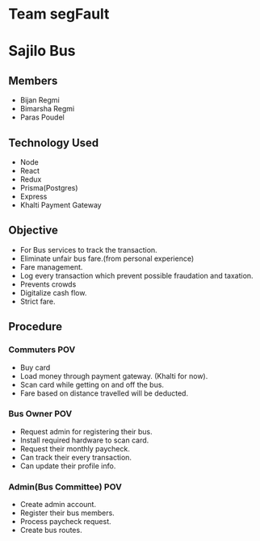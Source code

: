 # Team segFault

# Sajilo Bus

## Members
* Bijan Regmi
* Bimarsha Regmi
* Paras Poudel

## Technology Used
* Node
* React
* Redux
* Prisma(Postgres)
* Express
* Khalti Payment Gateway


## Objective
* For Bus services to track the transaction.
* Eliminate unfair bus fare.(from personal experience)
* Fare management.
* Log every transaction which prevent possible fraudation and taxation. 
* Prevents crowds
* Digitalize cash flow.
* Strict fare.


## Procedure
### Commuters POV 
* Buy card
* Load money through payment gateway. (Khalti for now).
* Scan card while getting on and off the bus. 
* Fare based on distance travelled will be deducted.

### Bus Owner POV
* Request admin for registering their bus.
* Install required hardware to scan card.
* Request their monthly paycheck.
* Can track their every transaction.
* Can update their profile info.


### Admin(Bus Committee) POV
* Create admin account.
* Register their bus members.
* Process paycheck request.
* Create bus routes.
